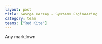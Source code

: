 ```yaml
---
layout: post
title: George Kersey - Systems Engineering
category: team
teams: ["Red Kite"]
---
```


Any markdown